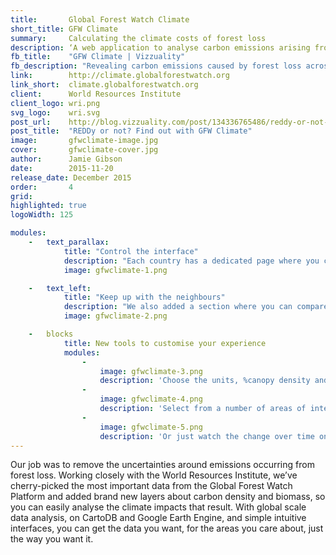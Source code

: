 ```yaml
---
title:       Global Forest Watch Climate
short_title: GFW Climate
summary:     Calculating the climate costs of forest loss
description: ‘A web application to analyse carbon emissions arising from forest loss, created with the World Resources Institute’
fb_title:    "GFW Climate | Vizzuality"
fb_description: "Revealing carbon emissions caused by forest loss across the world"
link:        http://climate.globalforestwatch.org
link_short:  climate.globalforestwatch.org
client:      World Resources Institute
client_logo: wri.png
svg_logo:    wri.svg
post_url:    http://blog.vizzuality.com/post/134336765486/reddy-or-not-find-out-with-gfw-climate
post_title:  "REDDy or not? Find out with GFW Climate"
image:       gfwclimate-image.jpg
cover:       gfwclimate-cover.jpg
author:      Jamie Gibson
date:        2015-11-20
release_date: December 2015
order:       4
grid:   
highlighted: true
logoWidth: 125

modules:
	- 	text_parallax:
			title: "Control the interface"
			description: "Each country has a dedicated page where you can quickly grasp the extent and direction of trends in deforestation, associated emissions and biomass. But we know that no two people are alike; everyone has different preferences for measuring these things. On each graph you can change the unit of measurement, the time range, % canopy density and the dataset shown for each indicator. When you have the data you want, the way you want it, you can save it, print it or share it!"
			image: gfwclimate-1.png

	- 	text_left:
			title: "Keep up with the neighbours"
			description: "We also added a section where you can compare indicators for specific locations, whether that’s countries, jurisdictions or areas of interest like Protected Areas. It you ever wanted to see if [Guatemala or Guyana](http://climate.globalforestwatch.org/compare-countries/GTM+0+0/GUY+0+0) are doing better at halting deforestation, or if [Kenya’s Protected Areas are conserving more biomass than Tanzania’s](http://climate.globalforestwatch.org/compare-countries/KEN+0+24/TZA+0+24), you can! With so many different types of people coming to use the tool, we wanted to give you as much flexibility as possible so you can get the data you need."
			image: gfwclimate-2.png

	-	blocks
			title: New tools to customise your experience
			modules:
				-
					image: gfwclimate-3.png
					description: 'Choose the units, %canopy density and start and end date for each graph with ease.'
				-
					image: gfwclimate-4.png
					description: 'Select from a number of areas of interest or jurisdictions for your comparison.'
				-
					image: gfwclimate-5.png
					description: 'Or just watch the change over time on our interactive visualisation.'
---
```

Our job was to remove the uncertainties around emissions occurring from forest loss. Working closely with the World Resources Institute, we’ve cherry-picked the most important data from the Global Forest Watch Platform and added brand new layers about carbon density and biomass, so you can easily analyse the climate impacts that result. With global scale data analysis, on CartoDB and Google Earth Engine, and simple intuitive interfaces, you can get the data you want, for the areas you care about, just the way you want it. 
